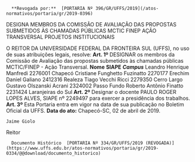       **Revogada por:**  [PORTARIA Nº 396/GR/UFFS/2019](/atos-normativos/portaria/gr/2019-0396) 

   DESIGNA MEMBROS DA COMISSÃO DE AVALIAÇÃO DAS PROPOSTAS SUBMETIDOS ÀS CHAMADAS PÚBLICAS MCTIC FINEP AÇÃO TRANSVERSAL PROJETOS INSTITUCIONAIS  

 O REITOR DA UNIVERSIDADE FEDERAL DA FRONTEIRA SUL (UFFS), no uso de suas atribuições legais, resolve:   **Art. 1º**  DESIGNAR os membros da Comissão de Avaliação das propostas submetidos às chamadas públicas MCTIC/FINEP - Ação Transversal.     **Nome**   **SIAPE**    ***Campus***      Leandro Henrique Manfredi   2276001   Chapecó     Cristiane Funghetto Fuzinatto   2270177   Erechim     Daniel Galiano   2412316   Realeza     Tiago Vecchi Ricci   2279350   Cerro Largo     Gustavo Olszanski Acrani   2324002   Passo Fundo     Roberto Antônio Finatto   2231424   Laranjeiras do Sul       **Art. 2º**  Designar o docente PAULO ROGER LOPES ALVES, SIAPE nº 2249497 para exercer a presidência dos trabalhos.   **Art. 3º**  Esta Portaria entra em vigor na data de sua publicação no Boletim Oficial da UFFS.      **Data do ato:** Chapecó-SC, 02 de abril de 2019.   
 

    Jaime Giolo   
 Reitor 

      Documento Histórico  [PORTARIA Nº 334/GR/UFFS/2019 (REVOGADA)](https://www.uffs.edu.br/atos-normativos/portaria/gr/2019-0334/@@download/documento_historico)     
      